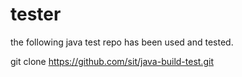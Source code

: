 tester
======

the following java test repo has been used and tested. 

git clone https://github.com/sit/java-build-test.git
